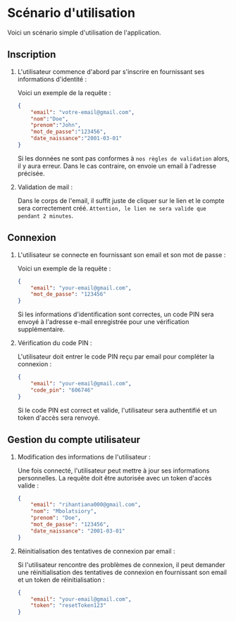 # Scénario d'utilisation

Voici un scénario simple d'utilisation de l'application.

## Inscription

1. L'utilisateur commence d'abord par s'inscrire en fournissant ses informations d'identité :

   Voici un exemple de la requête :
    ```json
    {
        "email": "votre-email@gmail.com",
        "nom":"Doe",
        "prenom":"John",
        "mot_de_passe":"123456",
        "date_naissance":"2001-03-01"
    }
    ```

   Si les données ne sont pas conformes à ``nos règles de validation`` alors, il y aura erreur. Dans le cas contraire, on envoie un email à l'adresse précisée.

2. Validation de mail :

   Dans le corps de l'email, il suffit juste de cliquer sur le lien et le compte sera correctement créé. ``Attention, le lien ne sera valide que pendant 2 minutes``.

## Connexion

1. L'utilisateur se connecte en fournissant son email et son mot de passe :

   Voici un exemple de la requête :
    ```json
    {
        "email": "your-email@gmail.com",
        "mot_de_passe": "123456"
    }
    ```

   Si les informations d'identification sont correctes, un code PIN sera envoyé à l'adresse e-mail enregistrée pour une vérification supplémentaire.

2. Vérification du code PIN :

   L'utilisateur doit entrer le code PIN reçu par email pour compléter la connexion :
    ```json
    {
        "email": "your-email@gmail.com",
        "code_pin": "606746"
    }
    ```

   Si le code PIN est correct et valide, l'utilisateur sera authentifié et un token d'accès sera renvoyé.

## Gestion du compte utilisateur

1. Modification des informations de l'utilisateur :

   Une fois connecté, l'utilisateur peut mettre à jour ses informations personnelles. La requête doit être autorisée avec un token d'accès valide :
    ```json
    {
        "email": "rihantiana000@gmail.com",
        "nom": "Mbolatsiory",
        "prenom": "Doe",
        "mot_de_passe": "123456",
        "date_naissance": "2001-03-01"
    }
    ```

2. Réinitialisation des tentatives de connexion par email :

   Si l'utilisateur rencontre des problèmes de connexion, il peut demander une réinitialisation des tentatives de connexion en fournissant son email et un token de réinitialisation :
    ```json
    {
        "email": "your-email@gmail.com",
        "token": "resetToken123"
    }
    ```
